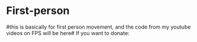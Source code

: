 # First-person
#this is basically for first person movement, and the code from my youtube videos on FPS will be here#
  If you want to donate: 

